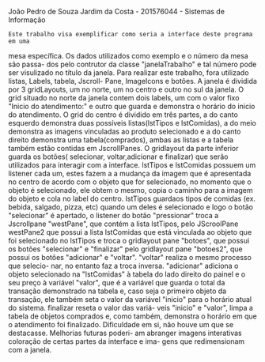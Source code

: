 João Pedro de Souza Jardim da Costa - 201576044 - Sistemas de Informação

    Este trabalho visa exemplificar como seria a interface deste programa em uma
mesa específica. Os dados utilizados como exemplo e o número da mesa são passa-
dos pelo contrutor da classe "janelaTrabalho" e tal número pode ser visulizado 
no título da janela. 
    Para realizar este trabalho, fora utilizado listas, Labels, tabela, Jscroll-
Pane, ImageIcons e botões. A janela é dividida por 3 gridLayouts, um no norte, 
um no centro e outro no sul da janela. O grid situado no norte da janela contem 
dois labels, um com o valor fixo "Inicio do atendimento:" e outro que guarda e 
demonstra o horário do inicio do atendimento. O grid do centro é dividido em 
três partes, a do canto esquerdo demonstra duas possíveis listas(lstTipos e 
lstComidas), a do meio demonstra as imagens vinculadas ao produto selecionado e 
a do canto direito demonstra uma tabela(comprados), ambas as listas e a tabela 
também estão contidas em JscrollPanes. O gridlayout da parte inferior guarda os 
botões( selecionar, voltar,adicionar e finalizar) que serão utilizados para 
interagir com a interface. lstTipos e lstComidas possuem um listener cada um, 
estes fazem a a mudança da imagem que é apresentada no centro de acordo com o 
objeto que for selecionado, no momento que o objeto é selecionado, ele obtem o 
mesmo, copia o caminho para a imagem do objeto e cola no label do centro. 
lstTipos guardaos tipos de comidas (ex. bebida, salgado, pizza, etc) quando um 
deles é selecionado e logo o botão "selecionar" é apertado, o listener do botão 
"pressionar" troca a Jscrollpane "westPane", que contém a lista lstTipos, pelo 
JScroolPane westPane2 que possui a lista lstComidas que está vinculada ao objeto
 que foi selecionado no lstTipos e troca o gridlayout pane "botoes", que possui 
os botões "selecionar" e "finalizar" pelo gridlayout pane "botoes2", que possui 
os botões "adicionar" e "voltar". "voltar" realiza o mesmo processo que selecio-
nar, no entanto faz a troca inversa. "adicionar" adiciona o objeto selecionado 
na "lstComidas" à tabela do lado direito do painel e o seu preço à variável 
"valor", que é a variável que guarda o total da transação demonstrado na tabela 
e, caso seja o primeiro objeto da transação, ele também seta o valor da variável
 "inicio" para o horário atual do sistema. finalizar reseta o valor das variá-
veis "inicio" e "valor", limpa a tabela de objetos comprados  e, como também, 
demonstra o horário em que o atendimento foi finalizado.
    Dificuldade em si, não houve um que se destacasse. Melhorias futuras poderi-
am abranger imagens interativas coloração de certas partes da interface e ima-
gens que redimensionam com a janela.